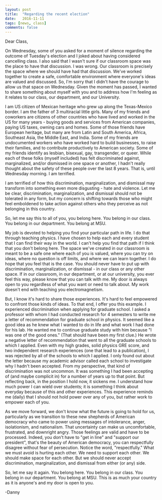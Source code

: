 ```yaml
---
layout: post
title:  "Regarding the recent election"
date:   2016-11-11
tags: [news, class]
comments: false
---
```


Dear Class,

On Wednesday, some of you asked for a moment of silence regarding the outcome of Tuesday's election and I joked about having considered cancelling class. I also said that I wasn't sure if our classroom space was the place to have that discussion. I was wrong. Our classroom is precisely the space where we should have had that discussion. We've worked together to create a safe, comfortable environment where everyone's ideas are valued and discussed. So, I'm sorry that I didn't have the courage to allow us that space on Wednesday. Given the moment has passed, I wanted to share something about myself with you and to address how I'm feeling as it relates to our class, our department, and our University.

I am US citizen of Mexican heritage who grew up along the Texas-Mexico border. I am the father of 3 multiracial little girls. Many of my friends and coworkers are citizens of other countries who have lived and worked in the US for many years - buying goods and services from American companies, paying US taxes, owning cars and homes. Some of those friends have European heritage, but many are from Latin and South America, Africa, Southeast Asia, the Middle East, and India. Some of my friends are undocumented workers who have worked hard to build businesses, to raise their families, and to contribute productively to American society. Some of my friends identify as lesbian, bisexual, gay, transgender, or queer. While each of these folks (myself included) has felt discriminated against, marginalized, and/or dismissed in one space or another, I hadn't really thought about the safety of these people over the last 8 years. That is, until Wednesday morning. I am terrified.

I am terrified of how this discrimination, marginalization, and dismissal may transform into something even more disgusting - hate and violence. Let me be clear, discrimination, marginalization, and dismissal should not be tolerated in any form, but my concern is shifting towards those who might feel emboldened to take action against others who they perceive as not belonging in this country.

So, let me say this to all of you, you belong here. You belong in our class. You belong in our department. You belong at MSU.

My job is devoted to helping you find your particular path in life. I do that through teaching physics. I have chosen to help each and every student that I can find their way in the world. I can't help you find that path if I think that you don't belong here. The space we've created in our classroom is meant to be a safe one where each of you is valued, where you can try on ideas, where no question is off limits, and where we can learn together. I do hope that you feel that is the case. You should never have to put up with discrimination, marginalization, or dismissal - in our class or any other space. If in our classroom, in our department, or at our university, you ever feel this way, please know that you can talk with me. My door is always open to you regardless of what you want or need to talk about. My work doesn't end with teaching you electromagnetism.

But, I know it's hard to share those experiences. It's hard to feel empowered to confront those kinds of ideas. To that end, I offer you this example. I experienced discrimination when applying for graduate school. I asked a professor with whom I had conducted research for 4 semesters to write me a letter of recommendation for graduate school in physics. It seemed like a good idea as he knew what I wanted to do in life and what work I had done for his lab. He wanted me to continue graduate study with him because "I was one of the good ones." (That should have been my first clue.) He wrote a negative letter of recommendation that went to all the graduate schools to which I applied. Even with my high grades, solid physics GRE score, and two independent research experiences (one that lead to a publication), I was rejected by all of the schools to which I applied. I only found out about the letter because my academic advisor called each school to investigate why I hadn't been accepted. From my perspective, that kind of discrimination was not uncommon. It was something I had been accepting of (and maybe complicit in) for a number of years up to that point. But reflecting back, in the position I hold now, it sickens me. I understand how much power I can wield over students; it is something I think about everyday because of this and other experiences. This experience reminds me (daily) that I should not hold power over any of you, but rather work to empower each of you.

As we move forward, we don't know what the future is going to hold for us, particularly as we transition to these new shepherds of American democracy who came to power using messages of intolerance, anger, isolationism, and nationalism. That uncertainty can make us uncomfortable, frustrated, and downright angry. Those feelings are valid and have to be processed. Indeed, you don't have to "get in line" and "support our president", that's the beauty of American democracy, you can respectfully disagree without fear of persecution. Notice the word, "respectfully." What we must avoid is hurting each other. We need to support each other. We should make space for each other. But we should never accept discrimination, marginalization, and dismissal from either (or any) side.

So, let me say it again. You belong here. You belong in our class. You belong in our department. You belong at MSU. This is as much your country as it is anyone's and my door is open to you.

-Danny
